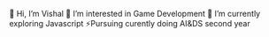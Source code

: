 👋 Hi, I’m Vishal
 👀 I’m interested in Game Development
 🌱 I’m currently exploring Javascript
⚡Pursuing curently doing AI&DS second year

<!---
Vishal-46/Vishal-46 is a ✨ special ✨ repository because its `README.md` (this file) appears on your GitHub profile.
You can click the Preview link to take a look at your changes.
--->
